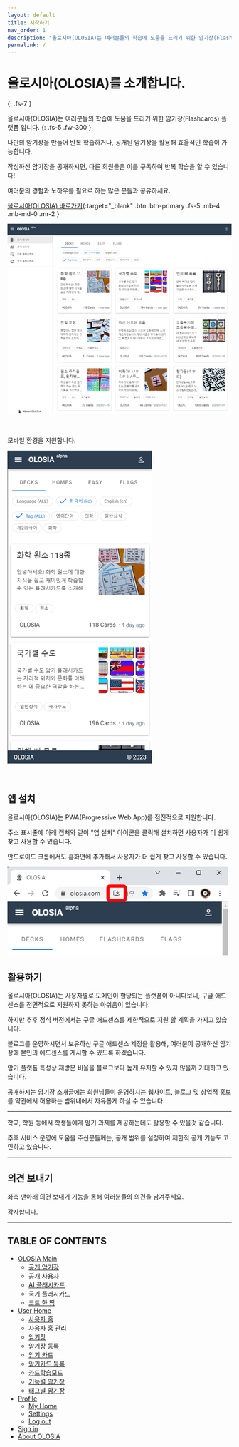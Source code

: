 ```yaml
---
layout: default
title: 시작하기
nav_order: 1
description: "올로시아(OLOSIA)는 여러분들의 학습에 도움을 드리기 위한 암기장(Flashcards) 플랫폼 입니다."
permalink: /
---
```


# 올로시아(OLOSIA)를 소개합니다.
{: .fs-7 }

올로시아(OLOSIA)는 여러분들의 학습에 도움을 드리기 위한 암기장(Flashcards) 플랫폼 입니다.
{: .fs-5 .fw-300 }

나만의 암기장을 만들어 반복 학습하거나, 공개된 암기장을 활용해 효율적인 학습이 가능합니다.

작성하신 암기장을 공개하시면, 다른 회원들은 이를 구독하여 반복 학습을 할 수 있습니다!

여러분의 경험과 노하우를 필요로 하는 많은 분들과 공유하세요.

[올로시아(OLOSIA) 바로가기](https://olosia.com/){:target="_blank" .btn .btn-primary .fs-5 .mb-4 .mb-md-0 .mr-2 }

![decks-pc](/assets/images/main/decks_ko.png)

<br />

모바일 환경을 지원합니다.

![decks-mobile](/assets/images/main/decks_mobile.png)

<br />

## 앱 설치

올로시아(OLOSIA)는 PWA(Progressive Web App)를 점진적으로 지원합니다.

주소 표시줄에 아래 캡처와 같이 "앱 설치" 아이콘을 클릭해 설치하면 사용자가 더 쉽게 찾고 사용할 수 있습니다.

안드로이드 크롬에서도 홈화면에 추가해서 사용자가 더 쉽게 찾고 사용할 수 있습니다.

![PWA-install-pc](/assets/images/PWA-install-pc.png)

## 활용하기

올로시아(OLOSIA)는 사용자별로 도메인이 할당되는 플랫폼이 아니다보니, 구글 애드센스를 전면적으로 지원하지 못하는 아쉬움이 있습니다.

하지만 추후 정식 버전에서는 구글 애드센스를 제한적으로 지원 할 계획을 가지고 있습니다.

블로그를 운영하시면서 보유하신 구글 애드센스 계정을 활용해, 여러분이 공개하신 암기장에 본인의 에드센스를 게시할 수 있도록 하겠습니다.

암기 플랫폼 특성상 재방문 비율을 블로그보다 높게 유지할 수 있지 않을까 기대하고 있습니다.

공개하시는 암기장 소개글에는 회원님들이 운영하시는 웹사이트, 블로그 및 상업적 홍보를 약관에서 허용하는 범위내에서 자유롭게 하실 수 있습니다.

---

학교, 학원 등에서 학생들에게 암기 과제를 제공하는데도 활용할 수 있을것 같습니다.

추후 서비스 운영에 도움을 주신분들께는, 공개 범위를 설정하여 제한적 공개 기능도 고민하고 있습니다.

---

## 의견 보내기

좌측 맨아래 의견 보내기 기능을 통해 여러분들의 의견을 남겨주세요.

감사합니다.

---

## TABLE OF CONTENTS

- [OLOSIA Main](https://olosia.github.io/docs/main)
    - [공개 암기장](/docs/main/decks)
    - [공개 사용자](/docs/main/easy)
    - [AI 플래시카드](/docs/main/aicards)
    - [국기 플래시카드](/docs/main/flag)
    - [코드 한 땀](/docs/main/code-hanttam)
- [User Home](/docs/user-home)
    - [사용자 홈](/docs/user-home/home-main)
    - [사용자 홈 관리](/docs/user-home/home-edit)
    - [암기장](/docs/user-home/note-main)
    - [암기장 등록](/docs/user-home/note-edit)
    - [암기 카드](/docs/user-home/card-main)
    - [암기카드 등록](/docs/user-home/card-edit)
    - [카드학습모드](/docs/user-home/today-learning)
    - [기능별 암기장](/docs/user-home/decks-list)
    - [태그별 암기장](/docs/user-home/tags-list)
- [Profile](/docs/profile)
    - [My Home](/docs/profile/my-home)
    - [Settings](/docs/profile/user-settings)
    - [Log out](/docs/profile/log-out)
- [Sign in](/docs/sign-in)
- [About OLOSIA](/docs/about)